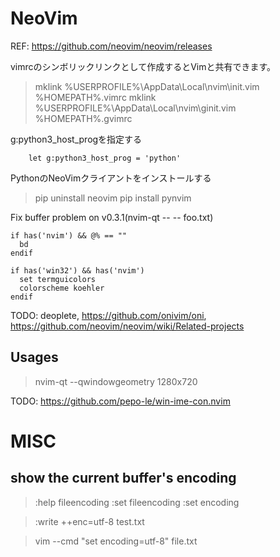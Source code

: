 
# NeoVim

REF: https://github.com/neovim/neovim/releases

vimrcのシンボリックリンクとして作成するとVimと共有できます。

> mklink %USERPROFILE%\AppData\Local\nvim\init.vim %HOMEPATH%\.vimrc
> mklink %USERPROFILE%\AppData\Local\nvim\ginit.vim %HOMEPATH%\.gvimrc

g:python3_host_progを指定する
```init.vim
	let g:python3_host_prog = 'python'
```

PythonのNeoVimクライアントをインストールする
> pip uninstall neovim
> pip install pynvim
 
Fix buffer problem on v0.3.1(nvim-qt -- -- foo.txt)

```ginit.vim
if has('nvim') && @% == ""
  bd
endif
```

```init.vim
if has('win32') && has('nvim')
  set termguicolors
  colorscheme koehler
endif
```

TODO: deoplete, https://github.com/onivim/oni, https://github.com/neovim/neovim/wiki/Related-projects

## Usages
> nvim-qt  --qwindowgeometry 1280x720

TODO: https://github.com/pepo-le/win-ime-con.nvim


# MISC

## show the current buffer's encoding
> :help fileencoding
> :set fileencoding
> :set encoding

> :write ++enc=utf-8 test.txt


> vim --cmd "set encoding=utf-8" file.txt

